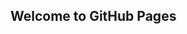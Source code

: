 ## Welcome to GitHub Pages
<html>
<body>
  <title>League of legends</title>
  


















</body>
</html>
